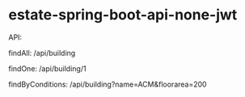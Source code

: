 # estate-spring-boot-api-none-jwt

API:

  findAll: /api/building

  findOne: /api/building/1

  findByConditions: /api/building?name=ACM&floorarea=200
